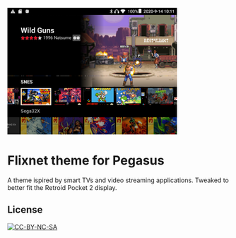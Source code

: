 ![](.meta/RetroidFlix.png)

# Flixnet theme for Pegasus

A theme ispired by smart TVs and video streaming applications. Tweaked to better fit the Retroid Pocket 2 display.

## License

[![CC-BY-NC-SA](https://i.creativecommons.org/l/by-nc-sa/4.0/88x31.png)](http://creativecommons.org/licenses/by-nc-sa/4.0/)
